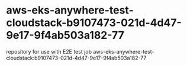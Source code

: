 # aws-eks-anywhere-test-cloudstack-b9107473-021d-4d47-9e17-9f4ab503a182-77
repository for use with E2E test job aws-eks-anywhere-test-cloudstack:b9107473-021d-4d47-9e17-9f4ab503a182-77

